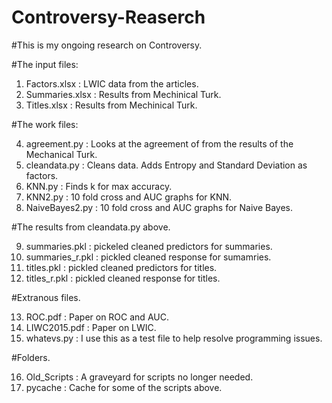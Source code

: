 # Controversy-Reaserch

#This is my ongoing research on Controversy.

#The input files:

1. Factors.xlsx : LWIC data from the articles. 
2. Summaries.xlsx : Results from Mechinical Turk.
3. Titles.xlsx : Results from Mechinical Turk.

#The work files:

4. agreement.py : Looks at the agreement of from the results of the Mechanical Turk.
5. cleandata.py : Cleans data. Adds Entropy and Standard Deviation as factors.
6. KNN.py : Finds k for max accuracy.
7. KNN2.py : 10 fold cross and AUC graphs for KNN.
8. NaiveBayes2.py : 10 fold cross and AUC graphs for Naive Bayes.

#The results from cleandata.py above.

9. summaries.pkl : pickeled cleaned predictors for summaries.
10. summaries_r.pkl : pickled cleaned response for sumamries.
11. titles.pkl : pickled cleaned predictors for titles.
12. titles_r.pkl : pickled cleaned response for titles.

#Extranous files.

13. ROC.pdf : Paper on ROC and AUC.
14. LIWC2015.pdf : Paper on LWIC.
15. whatevs.py : I use this as a test file to help resolve programming issues.

#Folders.

16. Old_Scripts : A graveyard for scripts no longer needed.
17. pycache : Cache for some of the scripts above. 
